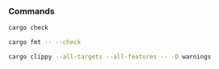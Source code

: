 ### Commands

```bash
cargo check
```

```bash
cargo fmt -- --check
```

```bash 
cargo clippy --all-targets --all-features -- -D warnings
```
